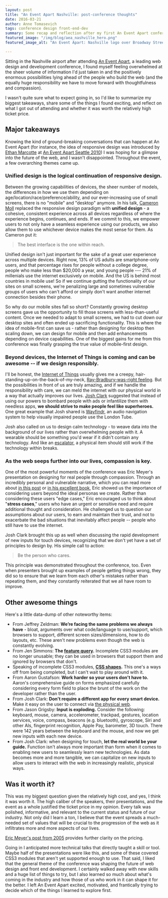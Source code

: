 ```yaml
---
layout: post
title: "An Event Apart Nashville: post-conference thoughts"
date: 2016-03-21
author: Anne Tomasevich
tags: conference design front-end-dev
summary: Some recap and reflection after my first An Event Apart conference.
featured_image: "/img/blog/aea_nashville_hero.png"
featured_image_alt: "An Event Apart: Nashville logo over Broadway Street"

---
```


Sitting in the Nashville airport after attending
[An Event Apart](http://aneventapart.com/), a leading web design and development
conference, I found myself feeling overwhelmed at the sheer volume of
information I'd just taken in and the positively enormous possibilities lying
ahead of the people who build the web (and the equally huge responsibility we
have to move forward with thoughtfulness and compassion).

I wasn't quite sure what to expect going in, so I'd like to summarize my biggest
takeaways, share some of the things I found exciting, and reflect on what I
got out of attending and whether it was worth the relatively high ticket price.

## Major takeaways

Knowing the kind of ground-breaking conversations that can happen at An Event
Apart (for instance, the idea of responsive design was introduced by
[Ethan Marcotte](http://ethanmarcotte.com/) at
[An Event Apart Seattle 2010](http://aneventapart.com/news/post/five-years-ago-today-responsive-web-designs-debut))
I was hoping for a glimpse into the future of the web, and I wasn't disappointed.
Throughout the event, a few overarching themes came up.

### Unified design is the logical continuation of responsive design.

Between the growing capabilities of devices, the sheer number of models, the
differences in how we use them depending on age/location/race/preference/ability,
and our ever-increasing use of small screens, there is no "mobile" and "desktop"
anymore. In his talk, [Cameron Moll](http://cameronmoll.tumblr.com/) replaced
the responsive design paradigm with **unified design** - a cohesive, consistent
experience across all devices regardless of where the experience begins,
continues, and ends. If we commit to this, we empower users to not only have a
seamless experience using our products, we also allow them to use whichever
device makes the most sense for them. As Cameron put it:

> The best interface is the one within reach.

Unified design isn't just important for the sake of a great user experience
across multiple devices. Right now, 13% of US adults are smartphone-only users,
and that percentage rises for people without a college degree, people who make
less than $20,000 a year, and young people --- 21% of millenials use the internet
exclusively on mobile. And the US is behind most countries in mobile use! So if
we continue gutting the functionality of our sites on small screens, we're
penalizing large and sometimes vulnerable groups of users who can't afford or
simply don't want another internet connection besides their phone.

So why do our mobile sites fall so short? Constantly growing desktop screens
gave us the opportunity to fill those screens with less-than-useful content. Once we
needed to adapt to small screens, we had to cut down our desktop sites and often
ended up sacrificing functionality. This is where the idea of mobile-first can
save us - rather than designing for desktop then scaling down, we can design for
mobile and then add enhancements depending on device capabilities. One of the
biggest gains for me from this conference was finally grasping the true value
of mobile-first design.

### Beyond devices, the Internet of Things is coming and can be awesome -- if we design responsibly.

I'll be honest, the [Internet of Things](http://www.wired.com/2013/05/internet-of-things-2/)
usually gives me a creepy,
hair-standing-up-on-the-back-of-my-neck, [Ray-Bradbury-was-right feeling](https://www.washingtonpost.com/business/technology/dreams-of-ray-bradbury-ten-predictions-that-came-true/2012/06/06/gJQAqbs9IV_story.html). But the
possibilities in front of us are truly amazing, and if we handle the responsibility
with care, we can meld the internet with our physical world in a way that actually improves
our lives. [Josh Clark](https://bigmedium.com/) suggested that instead of using
our powers to bombard people with ads or infantilize them with needless apps, **we
should strive to make people feel like superheroes.** One great example that Josh
shared is [Wayfindr](http://www.rlsb.org.uk/tech-hub/wayfindr), an audio
navigation system to help visually impaired people use the London Tube.

Josh also called on us to design calm technology - to weave data into the background
of our lives rather than overwhelming people with it. A wearable should be something
you'd wear if it didn't contain any technology. And like an [escalator](https://youtu.be/bVceIdoWf5o?t=378), a physical
item should still work if the technology within breaks.

### As the web seeps further into our lives, compassion is key.

One of the most powerful moments of the conference was Eric Meyer's presentation
on designing for real people through compassion. Through an incredibly personal
and vulnerable narrative, which you can read more about
[in this post](http://meyerweb.com/eric/thoughts/2014/12/24/inadvertent-algorithmic-cruelty/)
or [in his excellent book](https://abookapart.com/products/design-for-real-life),
Eric showed us the importance of considering users beyond the ideal personas we
create. Rather than considering these users "edge cases," Eric encouraged us to
think about "**stress cases**," users who have an urgent or sensitive need and require
additional thought and consideration. He challenged us to question our
assumptions about our users, to earn and maintain their trust, and not to
exacerbate the bad situations that inevitably affect people -- people who still
have to use the internet.

Josh Clark brought this up as well when discussing the rapid development of new
inputs for touch devices, recognizing that we don't yet have a set of principles
to design by. His simple call to action:

> Be the person who cares.

This principle was demonstrated throughout the conference, too. Even when
presenters brought up examples of people getting things wrong, they did so to
ensure that we learn from each other's mistakes rather than repeating them, and
they constantly reiterated that we all have room to improve.

## Other awesome things

Here's a little data-dump of other noteworthy items:

- From Jeffrey Zeldman: **We’re facing the same problems we always have** - bloat,
arguments over what code/language to use/support, which browsers to support,
different screen sizes/dimensions, how to do layouts, etc. These aren't new
problems even though the web is constantly evolving.
- From Jen Simmons: **The
[feature query](https://developer.mozilla.org/en-US/docs/Web/CSS/@supports).**
Incomplete CSS3 modules are no longer unusable; they can be used in browsers
that support them and ignored by browsers that don't.
- Speaking of incomplete CSS3 modules,
**[CSS shapes](http://alistapart.com/article/css-shapes-101).** This one's a ways
off from being completed, but I can't wait to play around with it.
- From Aaron Gustafson: **Work harder so your users don't have to.** Aaron's
comprehensive guide on forms emphasized carefully considering every form field
to place the brunt of the work on the developer rather than the user.
- From Josh Clark: **Don't require a different app for every smart device.**
Make it easy on the user to connect via
[the physical web](https://google.github.io/physical-web/).
- From Jason Grigsby: **Input is exploding.** Consider the following: keyboard,
mouse, camera, accelerometer, trackpad, gestures, location services, voice,
compass, beacons (e.g. bluetooth), gyroscope, Siri and other AIs, fingerprint
recognition, Apple Pay, barometer, 3D touch. There were 142 years between the
keyboard and the mouse, and now we get new inputs with each new device.
- From Josh Clark: when designing for touch, **let the real world be your guide.**
Function isn't always more important than form when it comes to enabling new
users to seamlessly learn new technologies. As data becomes more and more
tangible, we can capitalize on new inputs to allow users to interact with the
web in increasingly realistic, physical ways.

## Was it worth it?

This was my biggest question given the relatively high cost, and yes, I think it
was worth it. The high caliber of the speakers, their presentations, and the
event as a whole justified the ticket price in my opinion. Every talk was
polished, informative, and relevant to the current status and future of our
industry. Not only did I learn a ton, I believe that the event spreads a
much-needed set of values that will be crucial to the progression of the web as
it infiltrates more and more aspects of our lives.

[Eric Meyer's post from 2005](http://meyerweb.com/eric/thoughts/2005/12/14/event-pricing/)
provides further clarity on the pricing.

Going in I anticipated more technical talks that directly taught a skill or
tool. Maybe half of the presentations were like this, and some of these covered
CSS3 modules that aren't yet supported enough to use. That said, I liked that
the general theme of the conference was shaping the future of web design and
front end development. I certainly walked away with new skills and a huge list
of things to try, but I also learned so much about what's coming in the industry
and how those of us who work in it can shape it for the better. I left
An Event Apart excited, motivated, and frantically trying to decide which of
the things I learned to explore first.

